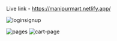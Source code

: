 Live link - https://manipurmart.netlify.app/

![loginsignup](https://github.com/Goegoecha/ManipurMart-frontend/assets/116905665/4556712b-fa7f-4879-98e4-ea08fb03f510)

![pages](https://github.com/Goegoecha/ManipurMart-frontend/assets/116905665/8a5e5f8e-6eb4-4042-995c-e1ee0398e01c)
![cart-page](https://github.com/Goegoecha/ManipurMart-frontend/assets/116905665/d6ac132e-a401-40ae-91ed-13ac50feee08)
